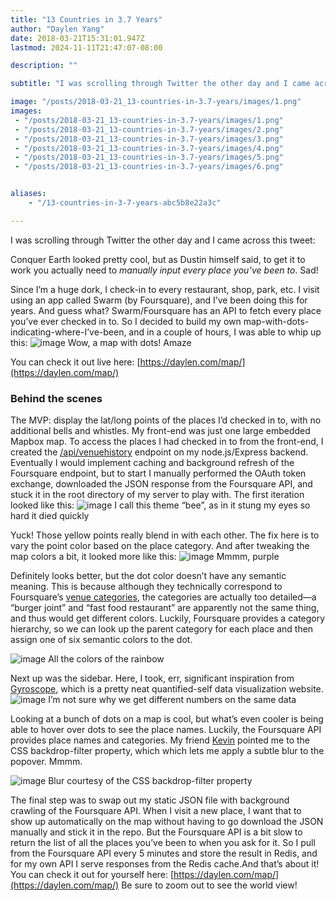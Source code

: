```yaml
---
title: "13 Countries in 3.7 Years"
author: "Daylen Yang"
date: 2018-03-21T15:31:01.947Z
lastmod: 2024-11-11T21:47:07-08:00

description: ""

subtitle: "I was scrolling through Twitter the other day and I came across this tweet:"

image: "/posts/2018-03-21_13-countries-in-3.7-years/images/1.png" 
images:
 - "/posts/2018-03-21_13-countries-in-3.7-years/images/1.png"
 - "/posts/2018-03-21_13-countries-in-3.7-years/images/2.png"
 - "/posts/2018-03-21_13-countries-in-3.7-years/images/3.png"
 - "/posts/2018-03-21_13-countries-in-3.7-years/images/4.png"
 - "/posts/2018-03-21_13-countries-in-3.7-years/images/5.png"
 - "/posts/2018-03-21_13-countries-in-3.7-years/images/6.png"


aliases:
    - "/13-countries-in-3-7-years-abc5b8e22a3c"

---
```


I was scrolling through Twitter the other day and I came across this tweet:

> [](https://twitter.com/dcurtis/status/966871883462320128)


Conquer Earth looked pretty cool, but as Dustin himself said, to get it to work you actually need to _manually input every place you’ve been to_. Sad!

Since I’m a huge dork, I check-in to every restaurant, shop, park, etc. I visit using an app called Swarm (by Foursquare), and I’ve been doing this for years. And guess what? Swarm/Foursquare has an API to fetch every place you’ve ever checked in to. So I decided to build my own map-with-dots-indicating-where-I’ve-been, and in a couple of hours, I was able to whip up this:
![image](/posts/2018-03-21_13-countries-in-3.7-years/images/1.png#layoutTextWidth)
Wow, a map with dots! Amaze

You can check it out live here: [https://daylen.com/map/](https://daylen.com/map/)

### Behind the scenes

The MVP: display the lat/long points of the places I’d checked in to, with no additional bells and whistles. My front-end was just one large embedded Mapbox map. To access the places I had checked in to from the front-end, I created the [/api/venuehistory](https://daylen.com/api/venuehistory) endpoint on my node.js/Express backend. Eventually I would implement caching and background refresh of the Foursquare endpoint, but to start I manually performed the OAuth token exchange, downloaded the JSON response from the Foursquare API, and stuck it in the root directory of my server to play with. The first iteration looked like this:
![image](/posts/2018-03-21_13-countries-in-3.7-years/images/2.png#layoutTextWidth)
I call this theme “bee”, as in it stung my eyes so hard it died quickly

Yuck! Those yellow points really blend in with each other. The fix here is to vary the point color based on the place category. And after tweaking the map colors a bit, it looked more like this:
![image](/posts/2018-03-21_13-countries-in-3.7-years/images/3.png#layoutTextWidth)
Mmmm, purple

Definitely looks better, but the dot color doesn’t have any semantic meaning. This is because although they technically correspond to Foursquare’s [venue categories](https://developer.foursquare.com/docs/resources/categories), the categories are actually too detailed—a “burger joint” and “fast food restaurant” are apparently not the same thing, and thus would get different colors. Luckily, Foursquare provides a category hierarchy, so we can look up the parent category for each place and then assign one of six semantic colors to the dot.

![image](/posts/2018-03-21_13-countries-in-3.7-years/images/4.png#layoutTextWidth)
All the colors of the rainbow



Next up was the sidebar. Here, I took, err, significant inspiration from [Gyroscope](http://life.daylen.com), which is a pretty neat quantified-self data visualization website.
![image](/posts/2018-03-21_13-countries-in-3.7-years/images/5.png#layoutTextWidth)
I’m not sure why we get different numbers on the same data

Looking at a bunch of dots on a map is cool, but what’s even cooler is being able to hover over dots to see the place names. Luckily, the Foursquare API provides place names and categories. My friend [Kevin](https://kevinchen.co) pointed me to the CSS backdrop-filter property, which which lets me apply a subtle blur to the popover. Mmmm.

![image](/posts/2018-03-21_13-countries-in-3.7-years/images/6.png#layoutTextWidth)
Blur courtesy of the CSS backdrop-filter property



The final step was to swap out my static JSON file with background crawling of the Foursquare API. When I visit a new place, I want that to show up automatically on the map without having to go download the JSON manually and stick it in the repo. But the Foursquare API is a bit slow to return the list of all the places you’ve been to when you ask for it. So I pull from the Foursquare API every 5 minutes and store the result in Redis, and for my own API I serve responses from the Redis cache.And that’s about it! You can check it out for yourself here: [https://daylen.com/map/](https://daylen.com/map/) Be sure to zoom out to see the world view!

